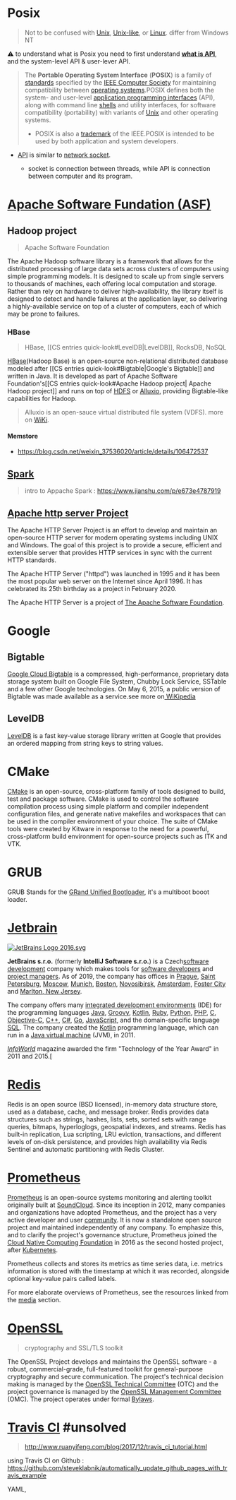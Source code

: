 # Posix

> Not to be confused with [Unix](https://en.wikipedia.org/wiki/Unix "Unix"), [Unix-like](https://en.wikipedia.org/wiki/Unix-like "Unix-like"), or [Linux](https://en.wikipedia.org/wiki/Linux "Linux").
> differ from Windows NT

⚠️  to understand what is Posix you need to first understand **[what is API](https://cloud.tencent.com/developer/ask/26856)**, and the system-level API & user-lever API. 

> The **Portable Operating System Interface** (**POSIX**) is a family of [standards](https://en.wikipedia.org/wiki/Standardization "Standardization") specified by the [IEEE Computer Society](https://en.wikipedia.org/wiki/IEEE_Computer_Society "IEEE Computer Society") for maintaining compatibility between [operating systems](https://en.wikipedia.org/wiki/Operating_system "Operating system").POSIX defines both the system- and user-level [application programming interfaces](https://en.wikipedia.org/wiki/Application_programming_interface "Application programming interface") (API), along with command line [shells](https://en.wikipedia.org/wiki/Unix_shell "Unix shell") and utility interfaces, for software compatibility (portability) with variants of [Unix](https://en.wikipedia.org/wiki/Unix "Unix") and other operating systems. 
> + POSIX is also a [trademark](https://en.wikipedia.org/wiki/Trademark "Trademark") of the IEEE.POSIX is intended to be used by both application and system developers.
+ [API](https://en.wikipedia.org/wiki/API) is similar to [network socket](https://en.wikipedia.org/wiki/Network_socket). 
	
	+ socket is connection between threads, while API is connection between computer and its program. 
	
	

# [Apache Software Fundation (ASF)](https://apache.org)

## Hadoop project 
> Apache Software Foundation

The Apache Hadoop software library is a framework that allows for the distributed processing of large data sets across clusters of computers using simple programming models. It is designed to scale up from single servers to thousands of machines, each offering local computation and storage. Rather than rely on hardware to deliver high-availability, the library itself is designed to detect and handle failures at the application layer, so delivering a highly-available service on top of a cluster of computers, each of which may be prone to failures.
### HBase
> HBase, [[CS entries quick-look#LevelDB|LevelDB]], RocksDB, NoSQL

[HBase](https://hbase.apache.org)(Hadoop Base) is an open-source non-relational distributed database modeled after [[CS entries quick-look#Bigtable|Google's Bigtable]] and written in Java. It is developed as part of Apache Software Foundation's[[CS entries quick-look#Apache Hadoop project| Apache Hadoop project]] and runs on top of [HDFS](https://hadoop.apache.org/docs/r1.2.1/hdfs_design.html) or [Alluxio](https://www.alluxio.io), providing Bigtable-like capabilities for Hadoop.
> Alluxio is an open-sauce virtual distributed file system (VDFS). more on [WiKi](https://en.wikipedia.org/wiki/Alluxio).

#### Memstore
+ https://blog.csdn.net/weixin_37536020/article/details/106472537

## [Spark]()

> intro to Appache Spark : https://www.jianshu.com/p/e673e4787919

## [Apache http server Project](https://httpd.apache.org/#essentials)
The Apache HTTP Server Project is an effort to develop and maintain an open-source HTTP server for modern operating systems including UNIX and Windows. The goal of this project is to provide a secure, efficient and extensible server that provides HTTP services in sync with the current HTTP standards.

The Apache HTTP Server ("httpd") was launched in 1995 and it has been the most popular web server on the Internet since April 1996. It has celebrated its 25th birthday as a project in February 2020.

The Apache HTTP Server is a project of [The Apache Software Foundation](http://www.apache.org/).


# Google
## Bigtable
[Google Cloud Bigtable](https://cloud.google.com/bigtable) is a compressed, high-performance, proprietary data storage system built on Google File System, Chubby Lock Service, SSTable and a few other Google technologies. On May 6, 2015, a public version of Bigtable was made available as a service.see more on[ WiKipedia](https://en.wikipedia.org/wiki/Bigtable)
## LevelDB
[LevelDB](https://github.com/google/leveldb) is a fast key-value storage library written at Google that provides an ordered mapping from string keys to string values.

# CMake
[CMake](https://cmake.org) is an open-source, cross-platform family of tools designed to build, test and package software. CMake is used to control the software compilation process using simple platform and compiler independent configuration files, and generate native makefiles and workspaces that can be used in the compiler environment of your choice. The suite of CMake tools were created by Kitware in response to the need for a powerful, cross-platform build environment for open-source projects such as ITK and VTK.


# GRUB
GRUB Stands for the [GRand Unified Bootloader](https://www.gnu.org/software/grub/), it's a multiboot booot loader. 

# [Jetbrain](https://en.wikipedia.org/wiki/JetBrains)
[![JetBrains Logo 2016.svg](https://upload.wikimedia.org/wikipedia/commons/thumb/1/1a/JetBrains_Logo_2016.svg/128px-JetBrains_Logo_2016.svg.png)](https://en.wikipedia.org/wiki/File:JetBrains_Logo_2016.svg)

**JetBrains s.r.o.** (formerly **IntelliJ Software s.r.o.**) is a Czech[software development](https://en.wikipedia.org/wiki/Software_development "Software development") company which makes tools for [software developers](https://en.wikipedia.org/wiki/Software_developers "Software developers") and [project managers](https://en.wikipedia.org/wiki/Project_manager "Project manager"). As of 2019, the company has offices in [Prague](https://en.wikipedia.org/wiki/Prague "Prague"), [Saint Petersburg](https://en.wikipedia.org/wiki/Saint_Petersburg "Saint Petersburg"), [Moscow](https://en.wikipedia.org/wiki/Moscow "Moscow"), [Munich](https://en.wikipedia.org/wiki/Munich "Munich"), [Boston](https://en.wikipedia.org/wiki/Boston "Boston"), [Novosibirsk](https://en.wikipedia.org/wiki/Novosibirsk "Novosibirsk"), [Amsterdam](https://en.wikipedia.org/wiki/Amsterdam "Amsterdam"), [Foster City](https://en.wikipedia.org/wiki/Foster_City,_California "Foster City, California") and [Marlton, New Jersey](https://en.wikipedia.org/wiki/Marlton,_New_Jersey "Marlton, New Jersey").

The company offers many [integrated development environments](https://en.wikipedia.org/wiki/Integrated_development_environment "Integrated development environment") (IDE) for the programming languages [Java](https://en.wikipedia.org/wiki/Java_(programming_language) "Java (programming language)"), [Groovy](https://en.wikipedia.org/wiki/Apache_Groovy "Apache Groovy"), [Kotlin](https://en.wikipedia.org/wiki/Kotlin_(programming_language) "Kotlin (programming language)"), [Ruby](https://en.wikipedia.org/wiki/Ruby_(programming_language) "Ruby (programming language)"), [Python](https://en.wikipedia.org/wiki/Python_(programming_language) "Python (programming language)"), [PHP](https://en.wikipedia.org/wiki/PHP "PHP"), [C](https://en.wikipedia.org/wiki/C_(programming_language) "C (programming language)"), [Objective-C](https://en.wikipedia.org/wiki/Objective-C "Objective-C"), [C++](https://en.wikipedia.org/wiki/C%2B%2B "C++"), [C#](https://en.wikipedia.org/wiki/C_Sharp_(programming_language) "C Sharp (programming language)"), [Go](https://en.wikipedia.org/wiki/Go_(programming_language) "Go (programming language)"), [JavaScript](https://en.wikipedia.org/wiki/JavaScript "JavaScript"), and the domain-specific language [SQL](https://en.wikipedia.org/wiki/SQL "SQL"). The company created the [Kotlin](https://en.wikipedia.org/wiki/Kotlin_(programming_language) "Kotlin (programming language)") programming language, which can run in a [Java virtual machine](https://en.wikipedia.org/wiki/Java_virtual_machine "Java virtual machine") (JVM), in 2011.

_[InfoWorld](https://en.wikipedia.org/wiki/InfoWorld "InfoWorld")_ magazine awarded the firm "Technology of the Year Award" in 2011 and 2015.[[](https://en.wikipedia.org/wiki/JetBrains#cite_note-10)
	
# [Redis](https://redis.io)
Redis is an open source (BSD licensed), in-memory data structure store, used as a database, cache, and message broker. Redis provides data structures such as strings, hashes, lists, sets, sorted sets with range queries, bitmaps, hyperloglogs, geospatial indexes, and streams. Redis has built-in replication, Lua scripting, LRU eviction, transactions, and different levels of on-disk persistence, and provides high availability via Redis Sentinel and automatic partitioning with Redis Cluster.

# [Prometheus](https://prometheus.io)
[Prometheus](https://github.com/prometheus) is an open-source systems monitoring and alerting toolkit originally built at [SoundCloud](https://soundcloud.com/). Since its inception in 2012, many companies and organizations have adopted Prometheus, and the project has a very active developer and user [community](https://prometheus.io/community). It is now a standalone open source project and maintained independently of any company. To emphasize this, and to clarify the project's governance structure, Prometheus joined the [Cloud Native Computing Foundation](https://cncf.io/) in 2016 as the second hosted project, after [Kubernetes](https://kubernetes.io/).

Prometheus collects and stores its metrics as time series data, i.e. metrics information is stored with the timestamp at which it was recorded, alongside optional key-value pairs called labels.

For more elaborate overviews of Prometheus, see the resources linked from the [media](https://prometheus.io/docs/introduction/media/) section.

# [OpenSSL](https://www.openssl.org)
>cryptography and SSL/TLS toolkit

 The OpenSSL Project develops and maintains the OpenSSL software - a robust, commercial-grade, full-featured toolkit for general-purpose cryptography and secure communication. The project's technical decision making is managed by the [OpenSSL Technical Committee](https://www.openssl.org/community/otc.html) (OTC) and the project governance is managed by the [OpenSSL Management Committee](https://www.openssl.org/community/omc.html) (OMC). The project operates under formal [Bylaws](https://www.openssl.org/policies/omc-bylaws.html).





# [Travis CI](https://www.travis-ci.com/?_gl=1%2A12ld2h%2A_ga%2AMjA1MTIwNTk4MS4xNjM5NzE1MTU5%2A_ga_XRYGSZFQ0P%2AMTYzOTcxNTE1OS4xLjEuMTYzOTcxNTE2My41Ng..) #unsolved

 > http://www.ruanyifeng.com/blog/2017/12/travis_ci_tutorial.html

using Travis CI on Github : https://github.com/steveklabnik/automatically_update_github_pages_with_travis_example

YAML, 

